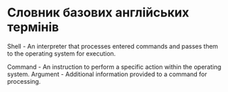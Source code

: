 <h1 align="left"> Cловник базових англійських термінів</h1>
Shell - An interpreter that processes entered commands and passes them to the operating system for execution.

Command - An instruction to perform a specific action within the operating system.
Argument - Additional information provided to a command for processing.
